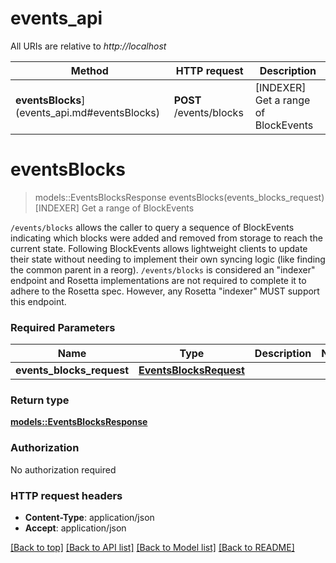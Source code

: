 # events_api

All URIs are relative to *http://localhost*

Method | HTTP request | Description
------------- | ------------- | -------------
**eventsBlocks**](events_api.md#eventsBlocks) | **POST** /events/blocks | [INDEXER] Get a range of BlockEvents 


# **eventsBlocks**
> models::EventsBlocksResponse eventsBlocks(events_blocks_request)
[INDEXER] Get a range of BlockEvents 

`/events/blocks` allows the caller to query a sequence of BlockEvents indicating which blocks were added and removed from storage to reach the current state. Following BlockEvents allows lightweight clients to update their state without needing to implement their own syncing logic (like finding the common parent in a reorg).  `/events/blocks` is considered an \"indexer\" endpoint and Rosetta implementations are not required to complete it to adhere to the Rosetta spec. However, any Rosetta \"indexer\" MUST support this endpoint. 

### Required Parameters

Name | Type | Description  | Notes
------------- | ------------- | ------------- | -------------
  **events_blocks_request** | [**EventsBlocksRequest**](EventsBlocksRequest.md)|  | 

### Return type

[**models::EventsBlocksResponse**](EventsBlocksResponse.md)

### Authorization

No authorization required

### HTTP request headers

 - **Content-Type**: application/json
 - **Accept**: application/json

[[Back to top]](#) [[Back to API list]](../README.md#documentation-for-api-endpoints) [[Back to Model list]](../README.md#documentation-for-models) [[Back to README]](../README.md)

